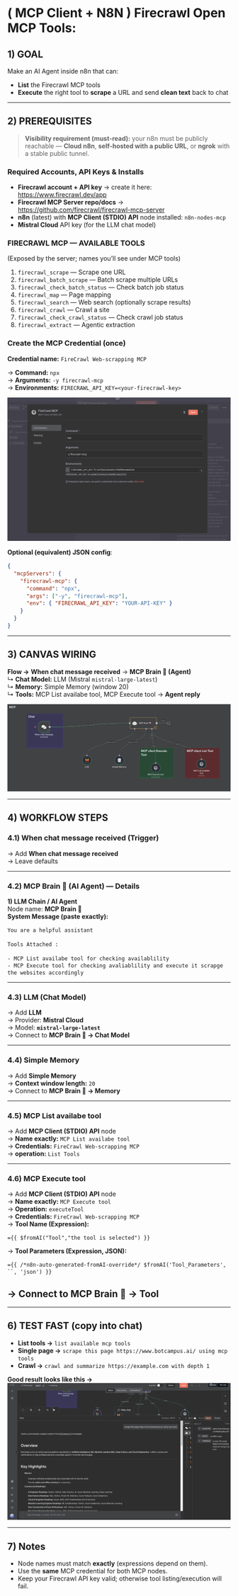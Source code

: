 # ( MCP Client + N8N ) Firecrawl Open MCP Tools:

## 1) GOAL
Make an AI Agent inside n8n that can:
- **List** the Firecrawl MCP tools
- **Execute** the right tool to **scrape** a URL and send **clean text** back to chat

---

## 2) PREREQUISITES

> **Visibility requirement (must‑read):** your n8n must be publicly reachable — **Cloud n8n**, **self‑hosted with a public URL**, or **ngrok** with a stable public tunnel.

### Required Accounts, API Keys & Installs
- **Firecrawl account + API key** → create it here: https://www.firecrawl.dev/app
- **Firecrawl MCP Server repo/docs** → https://github.com/firecrawl/firecrawl-mcp-server
- **n8n** (latest) with **MCP Client (STDIO) API** node installed: `n8n-nodes-mcp`
- **Mistral Cloud** API key (for the LLM chat model)

### FIRECRAWL MCP — AVAILABLE TOOLS

(Exposed by the server; names you’ll see under MCP tools)

1. `firecrawl_scrape` — Scrape one URL
2. `firecrawl_batch_scrape` — Batch scrape multiple URLs
3. `firecrawl_check_batch_status` — Check batch job status
4. `firecrawl_map` — Page mapping
5. `firecrawl_search` — Web search (optionally scrape results)
6. `firecrawl_crawl` — Crawl a site
7. `firecrawl_check_crawl_status` — Check crawl job status
8. `firecrawl_extract` — Agentic extraction

### Create the MCP Credential (once)
**Credential name:** `FireCrawl Web-scrapping MCP`

→ **Command:** `npx`  
→ **Arguments:** `-y firecrawl-mcp`  
→ **Environments:** `FIRECRAWL_API_KEY=<your-firecrawl-key>`

![credentials](images/credentials.png)

**Optional (equivalent) JSON config**:
```json
{
  "mcpServers": {
    "firecrawl-mcp": {
      "command": "npx",
      "args": ["-y", "firecrawl-mcp"],
      "env": { "FIRECRAWL_API_KEY": "YOUR-API-KEY" }
    }
  }
}
```

---

## 3) CANVAS WIRING 

**Flow →** **When chat message received** → **MCP Brain 🧠 (Agent)**  
↳ **Chat Model:** LLM (Mistral `mistral-large-latest`)  
↳ **Memory:** Simple Memory (window 20)  
↳ **Tools:** MCP List availabe tool, MCP Execute tool → **Agent reply**

![canvas](images/canvas.png)

---

## 4) WORKFLOW STEPS 

### 4.1) When chat message received (Trigger)
→ Add **When chat message received**  
→ Leave defaults

---
### 4.2) MCP Brain 🧠 (AI Agent) — Details

**1) LLM Chain / AI Agent**  
Node name: **MCP Brain 🧠**  
**System Message (paste exactly):**
```
You are a helpful assistant

Tools Attached :

- MCP List availabe tool for checking availablility 
- MCP Execute tool for checking avaliablility and execute it scrapge the websites accordingly
```

---
### 4.3) LLM (Chat Model)
→ Add **LLM**  
→ Provider: **Mistral Cloud**  
→ Model: **`mistral-large-latest`**  
→ Connect to **MCP Brain 🧠 → Chat Model**

---

### 4.4) Simple Memory
→ Add **Simple Memory**  
→ **Context window length:** `20`  
→ Connect to **MCP Brain 🧠 → Memory**

---

### 4.5) MCP List availabe tool
→ Add **MCP Client (STDIO) API** node  
→ **Name exactly:** `MCP List availabe tool`  
→ **Credentials:** `FireCrawl Web-scrapping MCP`  
→ **operation:** `List Tools`

---

### 4.6) MCP Execute tool
→ Add **MCP Client (STDIO) API** node  
→ **Name exactly:** `MCP Execute tool`  
→ **Operation:** `executeTool`  
→ **Credentials:** `FireCrawl Web-scrapping MCP`  
→ **Tool Name (Expression):**
```
={{ $fromAI("Tool","the tool is selected") }}
```
→ **Tool Parameters (Expression, JSON):**
```
={{ /*n8n-auto-generated-fromAI-override*/ $fromAI('Tool_Parameters', ``, 'json') }}
```
→ Connect to **MCP Brain 🧠 → Tool**
-




---

## 6) TEST FAST (copy into chat)

- **List tools →** `list available mcp tools`  
- **Single page →** `scrape this page https://www.botcampus.ai/ using mcp tools`  
- **Crawl →** `crawl and summarize https://example.com with depth 1`

**Good result looks like this →**  
![output](images/output.png)

---

## 7) Notes
- Node names must match **exactly** (expressions depend on them).
- Use the **same** MCP credential for both MCP nodes.
- Keep your Firecrawl API key valid; otherwise tool listing/execution will fail.
